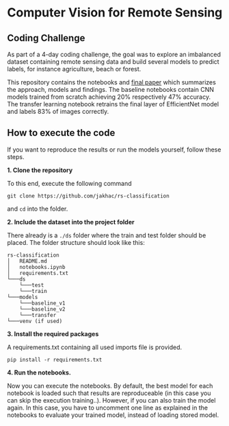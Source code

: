 # Computer Vision for Remote Sensing

## Coding Challenge

As part of a 4-day coding challenge, the goal was to explore an imbalanced dataset containing remote sensing data and build several models to predict labels, for instance agriculture, beach or forest.

This repository contains the notebooks and [final paper](paper_summary.pdf) which summarizes the approach, models and findings. The baseline notebooks contain CNN models trained from scratch achieving 20% respectively 47% accuracy. The transfer learning notebook retrains the final layer of EfficientNet model and labels 83% of images correctly.

## How to execute the code

If you want to reproduce the results or run the models yourself, follow these steps.

__1. Clone the repository__

To this end, execute the following command
```
git clone https://github.com/jakhac/rs-classification
```
and `cd` into the folder.

__2. Include the dataset into the project folder__

There already is a `./ds` folder where the train and test folder should be placed. The folder structure should look like this:

```
rs-classification
│   README.md
│   notebooks.ipynb
│   requirements.txt
└───ds
    └───test
    └───train
└───models
    └───baseline_v1
    └───baseline_v2
    └───transfer
└───venv (if used)
```

__3. Install the required packages__ 

A requirements.txt containing all used imports file is provided.
```
pip install -r requirements.txt
```

__4. Run the notebooks.__

Now you can execute the notebooks. By default, the best model for each notebook is loaded such that results are reproduceable (in this case you can skip the execution training..). However, if you can also train the model again. In this case, you have to uncomment one line as explained in the notebooks to evaluate your trained model, instead of loading stored model.



